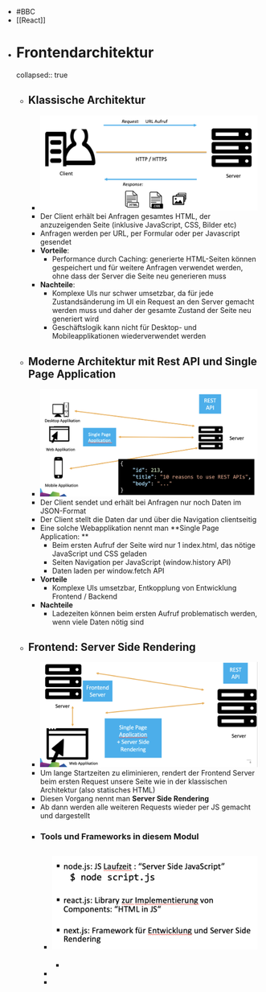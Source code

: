 - #BBC
- [[React]]
- # Frontendarchitektur
  collapsed:: true
	- ## Klassische Architektur
		- ![Bildschirmfoto 2023-08-01 um 17.28.06.png](../assets/Bildschirmfoto_2023-08-01_um_17.28.06_1690903690177_0.png)
		- Der Client erhält bei Anfragen gesamtes HTML, der anzuzeigenden Seite (inklusive
		  JavaScript, CSS, Bilder etc)
		- Anfragen werden per URL, per Formular oder per Javascript gesendet
		- **Vorteile**:
			- Performance durch Caching: generierte HTML-Seiten können gespeichert und für weitere Anfragen verwendet werden, ohne dass der Server die Seite neu generieren muss
		- **Nachteile**:
			- Komplexe UIs nur schwer umsetzbar, da für jede Zustandsänderung im UI ein
			  Request an den Server gemacht werden muss und daher der gesamte Zustand der Seite neu generiert wird
			- Geschäftslogik kann nicht für Desktop- und Mobileapplikationen wiederverwendet werden
	- ## Moderne Architektur mit Rest API und Single Page Application
		- ![Bildschirmfoto 2023-08-01 um 17.30.01.png](../assets/Bildschirmfoto_2023-08-01_um_17.30.01_1690903802897_0.png)
		- Der Client sendet und erhält bei Anfragen nur noch Daten im JSON-Format
		- Der Client stellt die Daten dar und über die Navigation clientseitig
		- Eine solche Webapplikation nennt man **Single Page Application: **
			- Beim ersten Aufruf der Seite wird nur 1 index.html, das nötige JavaScript und CSS geladen
			- Seiten Navigation per JavaScript (window.history API)
			- Daten laden per window.fetch API
		- **Vorteile**
			- Komplexe UIs umsetzbar, Entkopplung von Entwicklung Frontend / Backend
		- **Nachteile**
			- Ladezeiten können beim ersten Aufruf problematisch werden, wenn viele Daten nötig sind
	- ## Frontend: Server Side Rendering
		- ![Bildschirmfoto 2023-08-01 um 17.33.35.png](../assets/Bildschirmfoto_2023-08-01_um_17.33.35_1690904016730_0.png)
		- Um lange Startzeiten zu eliminieren, rendert der Frontend Server beim ersten Request unsere Seite wie in der klassischen Architektur (also statisches HTML)
		- Diesen Vorgang nennt man **Server Side Rendering**
		- Ab dann werden alle weiteren Requests wieder per JS gemacht und dargestellt
		- ### Tools und Frameworks in diesem Modul
			- ![Bildschirmfoto 2023-08-01 um 17.34.43.png](../assets/Bildschirmfoto_2023-08-01_um_17.34.43_1690904085043_0.png)
				-
				-
			-
			-